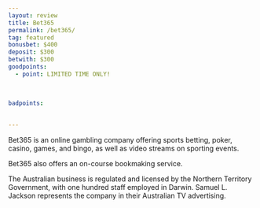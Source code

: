 ```yaml
---
layout: review
title: Bet365
permalink: /bet365/
tag: featured
bonusbet: $400
deposit: $300
betwith: $300
goodpoints:
  - point: LIMITED TIME ONLY!
  
  

badpoints:
  
  
---
```

Bet365 is an online gambling company offering sports betting, poker, casino, games, and bingo, as well as video streams on sporting events. 

Bet365 also offers an on-course bookmaking service.

The Australian business is regulated and licensed by the Northern Territory Government, with one hundred staff employed in Darwin. Samuel L. Jackson represents the company in their Australian TV advertising.